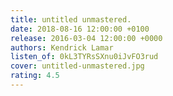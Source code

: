 ```yaml
---
title: untitled unmastered.
date: 2018-08-16 12:00:00 +0100
release: 2016-03-04 12:00:00 +0000
authors: Kendrick Lamar
listen_of: 0kL3TYRsSXnu0iJvFO3rud
cover: untitled-unmastered.jpg
rating: 4.5
---
```

